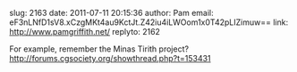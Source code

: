 slug:    2163
date:    2011-07-11 20:15:36
author:  Pam
email:   eF3nLNfD1sV8.xCzgMKt4au9KctJt.Z42iu4iLWOom1x0T42pLIZimuw==
link:     http://www.pamgriffith.net/
replyto: 2162

For example, remember the Minas Tirith project?
<a rel="nofollow" href="http://forums.cgsociety.org/showthread.php?t=153431">http://forums.cgsociety.org/showthread.php?t=153431</a>

